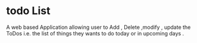 # todo List

A web based Application allowing user to Add , Delete ,modify , update the ToDos i.e. the list of things they wants to do today or in upcoming days .
